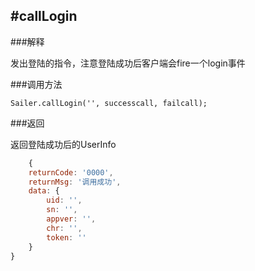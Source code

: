 #callLogin
-----
###解释

发出登陆的指令，注意登陆成功后客户端会fire一个login事件

###调用方法
```
Sailer.callLogin('', successcall, failcall);
```

###返回

返回登陆成功后的UserInfo
````javascript
	{
	returnCode: '0000',
	returnMsg: '调用成功',
	data: {
		uid: '',
		sn: '',
		appver: '',
		chr: '',
		token: ''
	}
}
````
